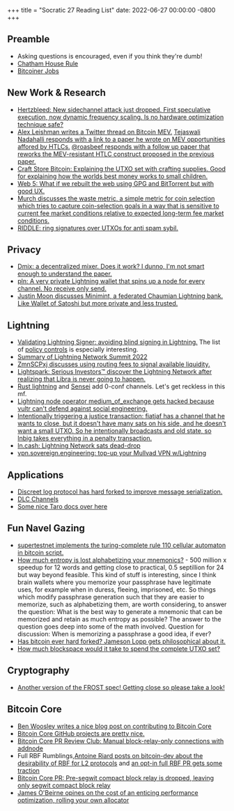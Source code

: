 +++
title = "Socratic 27 Reading List"
date: 2022-06-27 00:00:00 -0800
+++

## Preamble
- Asking questions is encouraged, even if you think they're dumb!
- [Chatham House Rule](https://www.chathamhouse.org/about-us/chatham-house-rule)
- [Bitcoiner Jobs](https://bitcoinerjobs.com/#!/index.html)

## New Work & Research
- [Hertzbleed: New sidechannel attack just dropped. First speculative execution, now dynamic frequency scaling. Is no hardware optimization technique safe?](https://www.hertzbleed.com/)
- [Alex Leishman writes a Twitter thread on Bitcoin MEV.](https://twitter.com/Leishman/status/1530000607318245378) [Tejaswali Nadahalli responds with a link to a paper he wrote on MEV opportunities affored by HTLCs.](https://twitter.com/nadahalli/status/1530056455646322689) [@roasbeef responds with a follow up paper that reworks the MEV-resistant HTLC construct proposed in the previous paper.](https://twitter.com/roasbeef/status/1530256839954182144)
- [Craft Store Bitcoin: Explaining the UTXO set with crafting supplies. Good for explaining how the worlds best money works to small children.](https://www.youtube.com/watch?v=LPjGOQ_478Y)
- [Web 5: What if we rebuilt the web using GPG and BitTorrent but with good UX.](https://docs.google.com/presentation/d/1SaHGyY9TjPg4a0VNLCsfchoVG1yU3ffTDsPRcU99H1E/edit#slide=id.g11b904107df_0_1)
- [Murch discusses the waste metric, a simple metric for coin selection which tries to capture coin-selection goals in a way that is sensitive to current fee market conditions relative to expected long-term fee market conditions.](https://bitcoin.stackexchange.com/questions/113622/what-does-waste-metric-mean-in-the-context-of-coin-selection)
- [RIDDLE: ring signatures over UTXOs for anti spam sybil.](https://gist.github.com/AdamISZ/51349418be08be22aa2b4b469e3be92f)

## Privacy
- [Dmix: a decentralized mixer. Does it work? I dunno, I'm not smart enough to understand the paper.](https://github.com/disnocen/dmix2)
- [pln: A very private Lightning wallet that spins up a node for every channel. No receive only send.](https://github.com/BitcoinDevShop/pln)
- [Justin Moon discusses Minimint, a federated Chaumian Lightning bank. Like Wallet of Satoshi but more private and less trusted.](https://diyhpl.us/wiki/transcripts/btcpp/2022/fedimint-ecash/)

## Lightning
- [Validating Lightning Signer: avoiding blind signing in Lightning.](https://lists.linuxfoundation.org/pipermail/lightning-dev/2022-May/003579.html) The list of [policy controls](https://gitlab.com/lightning-signer/docs/-/blob/master/policy-controls.md) is especially interesting.
- [Summary of Lightning Network Summit 2022](https://lists.linuxfoundation.org/pipermail/lightning-dev/2022-June/003600.html)
- [ZmnSCPxj discusses using routing fees to signal available liquidity.](https://lists.linuxfoundation.org/pipermail/lightning-dev/2022-June/003598.html)
- [Lightspark: Serious Investors™ discover the Lightning Network after realizing that Libra is never going to happen.](https://www.lightspark.com/)
- [Rust lightning](https://github.com/lightningdevkit/rust-lightning/pull/1401) and [Sensei](https://twitter.com/JohnCantrell97/status/1537302760936378368) add 0-conf channels. Let's get reckless in this mf.
- [Lightning node operator medium_of_exchange gets hacked because vultr can't defend against social engineering.](http://www.mediumofexchange.info/)
- [Intentionally triggering a justice transaction: fiatjaf has a channel that he wants to close, but it doesn't have many sats on his side, and he doesn't want a small UTXO. So he intentionally broadcasts and old state, so lnbig takes everything in a penalty transaction.](https://fiatjaf.com/73095980.html)
- [ln.cash: Lightning Network sats dead-drop](https://ln.cash/)
- [vpn.sovereign.engineering: top-up your Mullvad VPN w/Lightning](https://vpn.sovereign.engineering/)

## Applications
- [Discreet log protocol has hard forked to improve message serialization.](https://github.com/discreetlogcontracts/dlcspecs/pull/163)
- [DLC Channels](https://mailmanlists.org/pipermail/dlc-dev/2022-June/000148.html)
- [Some nice Taro docs over here](https://docs.lightning.engineering/the-lightning-network/taro)

## Fun Navel Gazing
- [supertestnet implements the turing-complete rule 110 cellular automaton in bitcoin script.](https://github.com/supertestnet/rule-110-in-bitcoin-script/blob/main/README.md)
- [How much entropy is lost alphabetizing your mnemonics?](https://bitcoin.stackexchange.com/questions/113432/how-much-entropy-is-lost-alphabetising-your-mnemonics) - 500 million x speedup for 12 words and getting close to practical, 0.5 septillion for 24 but way beyond feasible. This kind of stuff is interesting, since I think brain wallets where you memorize your passphrase have legitimate uses, for example when in duress, fleeing, imprisoned, etc. So things which modify passphrase generation such that they are easier to memorize, such as alphabetizing them, are worth considering, to answer the question: What is the best way to generate a mnemonic that can be memorized and retain as much entropy as possible? The answer to the question goes deep into some of the math involved. Question for discussion: When is memorizing a passphrase a good idea, if ever?
- [Has bitcoin ever hard forked? Jameson Lopp gets philosophical about it.](https://blog.lopp.net/has-bitcoin-ever-hard-forked/)
- [How much blockspace would it take to spend the complete UTXO set?](https://bitcoin.stackexchange.com/questions/114043/how-many-blocks-would-it-hypothetically-take-to-reduce-the-utxo-set-to-a-single/114252#114252)

## Cryptography
- [Another version of the FROST spec! Getting close so please take a look!](https://twitter.com/chelseakomlo/status/1531742900299517952)

## Bitcoin Core
- [Ben Woosley writes a nice blog post on contributing to Bitcoin Core](https://unchained.com/blog/contributing-bitcoin-core-patience/)
- [Bitcoin Core GitHub projects are pretty nice.](https://github.com/bitcoin/bitcoin/projects?type=classic)
- [Bitcoin Core PR Review Club: Manual block-relay-only connections with addnode](https://bitcoincore.reviews/24170)
- Full RBF Rumblings,[Antoine Riard posts on bitcoin-dev about the desirability of RBF for L2 protocols](https://lists.linuxfoundation.org/pipermail/bitcoin-dev/2022-June/020557.html) and [an opt-in full RBF PR gets some traction](https://github.com/bitcoin/bitcoin/pull/25353)
- [Bitcoin Core PR: Pre-segwit compact block relay is dropped, leaving only segwit compact block relay](https://github.com/bitcoin/bitcoin/pull/20799)
- [James O'Beirne opines on the cost of an enticing performance optimization, rolling your own allocator](https://github.com/bitcoin/bitcoin/pull/22702#issuecomment-1146017151)

